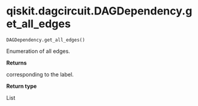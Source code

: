 # qiskit.dagcircuit.DAGDependency.get\_all\_edges

`DAGDependency.get_all_edges()`

Enumeration of all edges.

**Returns**

corresponding to the label.

**Return type**

List
